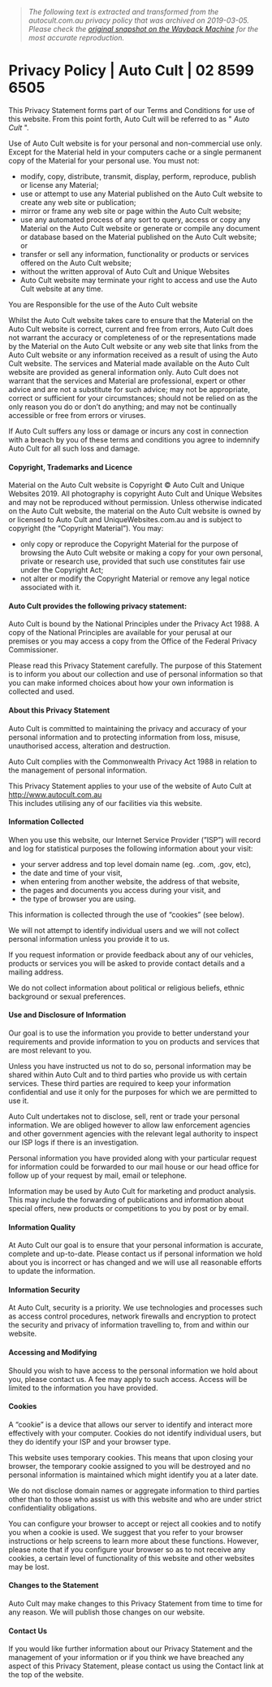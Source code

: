 > *The following text is extracted and transformed from the autocult.com.au privacy policy that was archived on 2019-03-05. Please check the [original snapshot on the Wayback Machine](https://web.archive.org/web/20190305200017id_/http%3A//www.autocult.com.au/privacy-policy.aspx) for the most accurate reproduction.*

# Privacy Policy | Auto Cult | 02 8599 6505

This Privacy Statement forms part of our Terms and Conditions for use of this website. From this point forth, Auto Cult will be referred to as " _Auto Cult_ ".

Use of Auto Cult website is for your personal and non-commercial use only. Except for the Material held in your computers cache or a single permanent copy of the Material for your personal use. You must not:

  * modify, copy, distribute, transmit, display, perform, reproduce, publish or license any Material;
  * use or attempt to use any Material published on the Auto Cult website to create any web site or publication;
  * mirror or frame any web site or page within the Auto Cult website;
  * use any automated process of any sort to query, access or copy any Material on the Auto Cult website or generate or compile any document or database based on the Material published on the Auto Cult website; or
  * transfer or sell any information, functionality or products or services offered on the Auto Cult website;
  * without the written approval of Auto Cult and Unique Websites
  * Auto Cult website may terminate your right to access and use the Auto Cult website at any time.



You are Responsible for the use of the Auto Cult website

Whilst the Auto Cult website takes care to ensure that the Material on the Auto Cult website is correct, current and free from errors, Auto Cult does not warrant the accuracy or completeness of or the representations made by the Material on the Auto Cult website or any web site that links from the Auto Cult website or any information received as a result of using the Auto Cult website. The services and Material made available on the Auto Cult website are provided as general information only. Auto Cult does not warrant that the services and Material are professional, expert or other advice and are not a substitute for such advice; may not be appropriate, correct or sufficient for your circumstances; should not be relied on as the only reason you do or don’t do anything; and may not be continually accessible or free from errors or viruses.

If Auto Cult suffers any loss or damage or incurs any cost in connection with a breach by you of these terms and conditions you agree to indemnify Auto Cult for all such loss and damage.

#### Copyright, Trademarks and Licence

Material on the Auto Cult website is Copyright © Auto Cult and Unique Websites 2019. All photography is copyright Auto Cult and Unique Websites and may not be reproduced without permission. Unless otherwise indicated on the Auto Cult website, the material on the Auto Cult website is owned by or licensed to Auto Cult and UniqueWebsites.com.au and is subject to copyright (the “Copyright Material”). You may:

  * only copy or reproduce the Copyright Material for the purpose of browsing the Auto Cult website or making a copy for your own personal, private or research use, provided that such use constitutes fair use under the Copyright Act;
  * not alter or modify the Copyright Material or remove any legal notice associated with it.



#### Auto Cult provides the following privacy statement:

Auto Cult is bound by the National Principles under the Privacy Act 1988. A copy of the National Principles are available for your perusal at our premises or you may access a copy from the Office of the Federal Privacy Commissioner.

Please read this Privacy Statement carefully. The purpose of this Statement is to inform you about our collection and use of personal information so that you can make informed choices about how your own information is collected and used.

#### About this Privacy Statement

Auto Cult is committed to maintaining the privacy and accuracy of your personal information and to protecting information from loss, misuse, unauthorised access, alteration and destruction.

Auto Cult complies with the Commonwealth Privacy Act 1988 in relation to the management of personal information.

This Privacy Statement applies to your use of the website of Auto Cult at http://www.autocult.com.au  
This includes utilising any of our facilities via this website.

#### Information Collected

When you use this website, our Internet Service Provider (”ISP”) will record and log for statistical purposes the following information about your visit:

  * your server address and top level domain name (eg. .com, .gov, etc),
  * the date and time of your visit,
  * when entering from another website, the address of that website,
  * the pages and documents you access during your visit, and
  * the type of browser you are using.



This information is collected through the use of “cookies” (see below).

We will not attempt to identify individual users and we will not collect personal information unless you provide it to us.

If you request information or provide feedback about any of our vehicles, products or services you will be asked to provide contact details and a mailing address.

We do not collect information about political or religious beliefs, ethnic background or sexual preferences.

#### Use and Disclosure of Information

Our goal is to use the information you provide to better understand your requirements and provide information to you on products and services that are most relevant to you.

Unless you have instructed us not to do so, personal information may be shared within Auto Cult and to third parties who provide us with certain services. These third parties are required to keep your information confidential and use it only for the purposes for which we are permitted to use it.

Auto Cult undertakes not to disclose, sell, rent or trade your personal information. We are obliged however to allow law enforcement agencies and other government agencies with the relevant legal authority to inspect our ISP logs if there is an investigation.

Personal information you have provided along with your particular request for information could be forwarded to our mail house or our head office for follow up of your request by mail, email or telephone.

Information may be used by Auto Cult for marketing and product analysis. This may include the forwarding of publications and information about special offers, new products or competitions to you by post or by email.

#### Information Quality

At Auto Cult our goal is to ensure that your personal information is accurate, complete and up-to-date. Please contact us if personal information we hold about you is incorrect or has changed and we will use all reasonable efforts to update the information.

#### Information Security

At Auto Cult, security is a priority. We use technologies and processes such as access control procedures, network firewalls and encryption to protect the security and privacy of information travelling to, from and within our website.

#### Accessing and Modifying

Should you wish to have access to the personal information we hold about you, please contact us. A fee may apply to such access. Access will be limited to the information you have provided.

#### Cookies

A “cookie” is a device that allows our server to identify and interact more effectively with your computer. Cookies do not identify individual users, but they do identify your ISP and your browser type.

This website uses temporary cookies. This means that upon closing your browser, the temporary cookie assigned to you will be destroyed and no personal information is maintained which might identify you at a later date.

We do not disclose domain names or aggregate information to third parties other than to those who assist us with this website and who are under strict confidentiality obligations.

You can configure your browser to accept or reject all cookies and to notify you when a cookie is used. We suggest that you refer to your browser instructions or help screens to learn more about these functions. However, please note that if you configure your browser so as to not receive any cookies, a certain level of functionality of this website and other websites may be lost.

#### Changes to the Statement

Auto Cult may make changes to this Privacy Statement from time to time for any reason. We will publish those changes on our website.

#### Contact Us

If you would like further information about our Privacy Statement and the management of your information or if you think we have breached any aspect of this Privacy Statement, please contact us using the Contact link at the top of the website.
